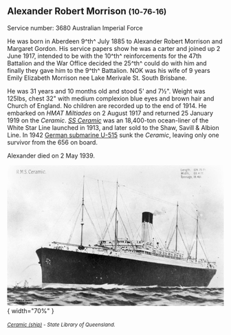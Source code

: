 ## Alexander Robert Morrison <small>(10‑76‑16)</small>

Service number: 3680 Australian Imperial Force

He was born in Aberdeen 9^th^ July 1885 to Alexander Robert Morrison and Margaret Gordon. His service papers show he was a carter and 
joined up 2 June 1917, intended to be with the 10^th^ reinforcements for the 47th Battalion and the War Office decided the 25^th^ could do with him and finally they gave him to the 9^th^ Battalion. NOK was his wife of 9 years Emily Elizabeth Morrison nee Lake Merivale St. South Brisbane. 

He was 31 years and 10 months old and stood 5' and 7½". Weight was 125lbs, chest 32" with medium complexion blue eyes and brown hair and Church of England. No children are recorded up to the end of 1914. He embarked on *HMAT Miltiades* on 2 August 1917 and returned 25 January 1919 on the *Ceramic*. *[SS Ceramic](https://en.wikipedia.org/wiki/SS_Ceramic)* was an 18,400-ton ocean-liner of the White Star Line launched in 1913, and later sold to the Shaw, Savill & Albion Line. In 1942 [German submarine U-515](https://en.wikipedia.org/wiki/German_submarine_U-515) sunk the *Ceramic*, leaving only one survivor from the 656 on board.

Alexander died on 2 May 1939.

![Ceramic (ship)](../assets/ceramic-ship.jpg){ width="70%" }  

*<small>[Ceramic (ship)](http://onesearch.slq.qld.gov.au/permalink/f/1upgmng/slq_alma21220457040002061) - State Library of Queensland. </small>* 
